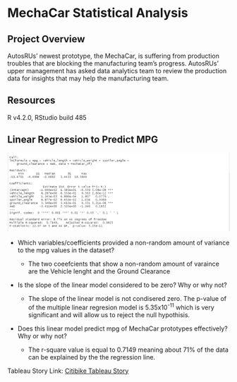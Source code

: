 # MechaCar Statistical Analysis

## Project Overview
AutosRUs’ newest prototype, the MechaCar, is suffering from production troubles that are blocking the manufacturing team’s progress. AutosRUs’ upper management has asked data analytics team to review the production data for insights that may help the manufacturing team.

## Resources

R v4.2.0, RStudio build 485

## Linear Regression to Predict MPG

![](https://github.com/timbialek/MechaCar_Statistical_Analysis/blob/main/Resources/Deviverable-1.PNG)


* Which variables/coefficients provided a non-random amount of variance to the mpg values in the dataset?

	* The two coeefcients that show a non-random amount of varaince are the Vehicle lenght and the Ground Clearance


* Is the slope of the linear model considered to be zero? Why or why not?
	* The slope of the linear model is not condisered zero.  The p-value of of the multiple linear regresion model is 5.35x10<sup>-11</sup> which is very significant and will allow us to reject the null hypothisis.


* Does this linear model predict mpg of MechaCar prototypes effectively? Why or why not?
	* The r-square value is equal to 0.7149 meaning about 71% of the data can be explained by the the regression line.






Tableau Story Link: [Citibike Tableau Story](https://public.tableau.com/app/profile/timothy.bialek/viz/NYCBikeChallenge_16513578165240/CitibikeStory?publish=yes)

